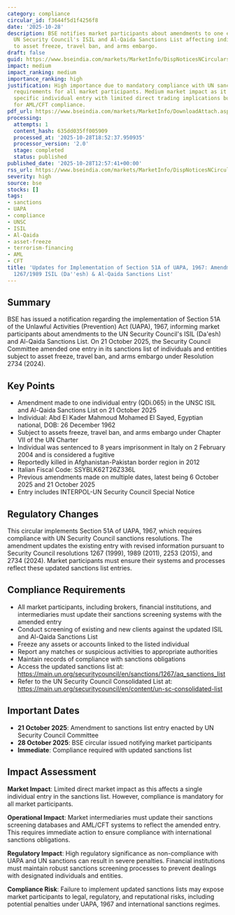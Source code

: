 ```yaml
---
category: compliance
circular_id: f3644f5d1f4256f8
date: '2025-10-28'
description: BSE notifies market participants about amendments to one entry in the
  UN Security Council's ISIL and Al-Qaida Sanctions List affecting individuals subject
  to asset freeze, travel ban, and arms embargo.
draft: false
guid: https://www.bseindia.com/markets/MarketInfo/DispNoticesNCirculars.aspx?Noticeid={FC29E15F-905D-44A7-9F49-9E08FB18A18B}&noticeno=20251028-33&dt=10/28/2025&icount=33&totcount=64&flag=0
impact: medium
impact_ranking: medium
importance_ranking: high
justification: High importance due to mandatory compliance with UN sanctions and UAPA
  requirements for all market participants. Medium market impact as it affects one
  specific individual entry with limited direct trading implications but critical
  for AML/CFT compliance.
pdf_url: https://www.bseindia.com/markets/MarketInfo/DownloadAttach.aspx?id=20251028-33&attachedId=45b42bd0-2aa9-46fd-b9dd-043bacab35c2
processing:
  attempts: 1
  content_hash: 635dd035ff005909
  processed_at: '2025-10-28T18:52:37.950935'
  processor_version: '2.0'
  stage: completed
  status: published
published_date: '2025-10-28T12:57:41+00:00'
rss_url: https://www.bseindia.com/markets/MarketInfo/DispNoticesNCirculars.aspx?Noticeid={FC29E15F-905D-44A7-9F49-9E08FB18A18B}&noticeno=20251028-33&dt=10/28/2025&icount=33&totcount=64&flag=0
severity: high
source: bse
stocks: []
tags:
- sanctions
- UAPA
- compliance
- UNSC
- ISIL
- Al-Qaida
- asset-freeze
- terrorism-financing
- AML
- CFT
title: 'Updates for Implementation of Section 51A of UAPA, 1967: Amendment to UNSC''s
  1267/1989 ISIL (Da''esh) & Al-Qaida Sanctions List'
---
```


## Summary

BSE has issued a notification regarding the implementation of Section 51A of the Unlawful Activities (Prevention) Act (UAPA), 1967, informing market participants about amendments to the UN Security Council's ISIL (Da'esh) and Al-Qaida Sanctions List. On 21 October 2025, the Security Council Committee amended one entry in its sanctions list of individuals and entities subject to asset freeze, travel ban, and arms embargo under Resolution 2734 (2024).

## Key Points

- Amendment made to one individual entry (QDi.065) in the UNSC ISIL and Al-Qaida Sanctions List on 21 October 2025
- Individual: Abd El Kader Mahmoud Mohamed El Sayed, Egyptian national, DOB: 26 December 1962
- Subject to assets freeze, travel ban, and arms embargo under Chapter VII of the UN Charter
- Individual was sentenced to 8 years imprisonment in Italy on 2 February 2004 and is considered a fugitive
- Reportedly killed in Afghanistan-Pakistan border region in 2012
- Italian Fiscal Code: SSYBLK62T26Z336L
- Previous amendments made on multiple dates, latest being 6 October 2025 and 21 October 2025
- Entry includes INTERPOL-UN Security Council Special Notice

## Regulatory Changes

This circular implements Section 51A of UAPA, 1967, which requires compliance with UN Security Council sanctions resolutions. The amendment updates the existing entry with revised information pursuant to Security Council resolutions 1267 (1999), 1989 (2011), 2253 (2015), and 2734 (2024). Market participants must ensure their systems and processes reflect these updated sanctions list entries.

## Compliance Requirements

- All market participants, including brokers, financial institutions, and intermediaries must update their sanctions screening systems with the amended entry
- Conduct screening of existing and new clients against the updated ISIL and Al-Qaida Sanctions List
- Freeze any assets or accounts linked to the listed individual
- Report any matches or suspicious activities to appropriate authorities
- Maintain records of compliance with sanctions obligations
- Access the updated sanctions list at: https://main.un.org/securitycouncil/en/sanctions/1267/aq_sanctions_list
- Refer to the UN Security Council Consolidated List at: https://main.un.org/securitycouncil/en/content/un-sc-consolidated-list

## Important Dates

- **21 October 2025**: Amendment to sanctions list entry enacted by UN Security Council Committee
- **28 October 2025**: BSE circular issued notifying market participants
- **Immediate**: Compliance required with updated sanctions list

## Impact Assessment

**Market Impact**: Limited direct market impact as this affects a single individual entry in the sanctions list. However, compliance is mandatory for all market participants.

**Operational Impact**: Market intermediaries must update their sanctions screening databases and AML/CFT systems to reflect the amended entry. This requires immediate action to ensure compliance with international sanctions obligations.

**Regulatory Impact**: High regulatory significance as non-compliance with UAPA and UN sanctions can result in severe penalties. Financial institutions must maintain robust sanctions screening processes to prevent dealings with designated individuals and entities.

**Compliance Risk**: Failure to implement updated sanctions lists may expose market participants to legal, regulatory, and reputational risks, including potential penalties under UAPA, 1967 and international sanctions regimes.